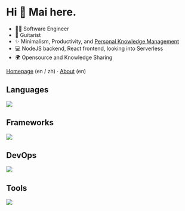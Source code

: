 # Hi 👋 Mai here.

- 🧑‍💻 Software Engineer
- 🎸 Guitarist
- ✨ Minimalism, Productivity, and [Personal Knowledge Management](https://en.wikipedia.org/wiki/Personal_knowledge_management)
- 💻 NodeJS backend, React frontend, looking into Serverless
- 🌍 Opensource and Knowledge Sharing

[Homepage](https://maizehsu.me/) (en / zh) · [About](https://maizehsu.me/about/) (en)

## Languages

<p>
  <a href="https://skillicons.dev">
    <img src="https://skillicons.dev/icons?i=cpp,py,js,ts,html,css,java,rust,c,lua" />
  </a>
</p>

## Frameworks

<p>
  <a href="https://skillicons.dev">
    <img src="https://skillicons.dev/icons?i=react,nodejs,express,redux,nextjs,tailwind,spring,flask,django,webpack,vite,cmake,maven,babel" />
  </a>
</p>

## DevOps

<p>
  <a href="https://skillicons.dev">
    <img src="https://skillicons.dev/icons?i=aws,mongodb,postgres,mysql,docker,jenkins,cloudflare,linux,bash,regex" />
  </a>
</p>

## Tools

<p>
  <a href="https://skillicons.dev">
    <img src="https://skillicons.dev/icons?i=md,latex,figma,git,github,gitlab,postman,vscode,vim" />
  </a>
</p>


<!-- <img src="https://github-readme-stats-one-bice.vercel.app/api?username=maizehsu&count_private=true&theme=calm&show_icons=true&include_all_commits=true&role=OWNER,ORGANIZATION_MEMBER,COLLABORATOR" height="185px" /> <img src="https://github-readme-stats-one-bice.vercel.app/api/top-langs/?username=maizehsu&layout=compact&langs_count=8&theme=calm&role=OWNER,ORGANIZATION_MEMBER" height="185px" /> -->
